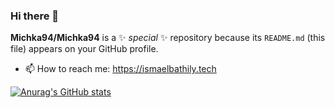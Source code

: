 ### Hi there 👋


**Michka94/Michka94** is a ✨ _special_ ✨ repository because its `README.md` (this file) appears on your GitHub profile.

- 📫 How to reach me: https://ismaelbathily.tech

[![Anurag's GitHub stats](https://github-readme-stats.vercel.app/api?username=Michka94&theme=tokyonight)](https://github.com/anuraghazra/github-readme-stats)

